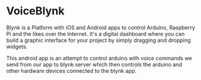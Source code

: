 # VoiceBlynk

Blynk is a Platform with iOS and Android apps to control Arduino, Raspberry Pi and the likes over the Internet. It's a digital dashboard where you can build a graphic interface for your project by simply dragging and dropping widgets.

This android app is an attempt to control arduino with voice commands we send from our app to blynk server which then controls the arduino and other hardware devices connected to the blynk app.
